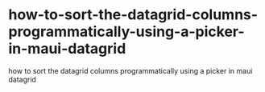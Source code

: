 # how-to-sort-the-datagrid-columns-programmatically-using-a-picker-in-maui-datagrid
how to sort the datagrid columns programmatically using a picker in maui datagrid
